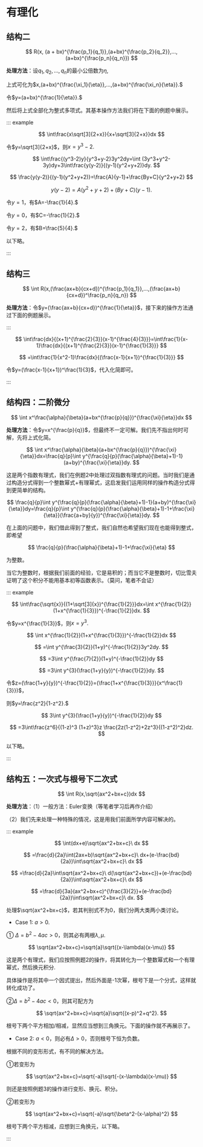 # 有理化
## 结构二

$$
R(x, (a + bx)^{\frac{p_1}{q_1}},(a+bx)^{\frac{p_2}{q_2}},...,(a+bx)^{\frac{p_n}{q_n}})
$$

**处理方法**：设$q_1,q_2,...,q_n$的最小公倍数为$\eta$,

上式可化为$x,(a+bx)^{\frac{\xi_1}{\eta}},...,(a+bx)^{\frac{\xi_n}{\eta}}.$

令$y=(a+bx)^{\frac{1}{\eta}}.$

然后将上式全部化为整式多项式。其基本操作方法我们将在下面的例题中展示。

::: example

$$
\int\frac{x\sqrt[3]{2+x}}{x+\sqrt[3]{2+x}}dx
$$

令$y=\sqrt[3]{2+x}$，则$x=y^3-2.$

$$
\int\frac{(y^3-2)y}{y^3+y-2}3y^2dy=\int (3y^3+y^2-3y)dy+3\int\frac{y(y-2)}{(y-1)(y^2+y+2)}dy.
$$

$$
\frac{y(y-2)}{(y-1)(y^2+y+2)}=\frac{A}{y-1}+\frac{By+C}{y^2+y+2}
$$

$$
y(y-2)=A(y^2+y+2)+(By+C)(y-1).
$$

令$y=1$，有$A=-\frac{1}{4}.$

令$y=0$，有$C=-\frac{1}{2}.$

令$y=2$，有$B=\frac{5}{4}.$

以下略。

:::

## 结构三

$$
\int R(x,(\frac{ax+b}{cx+d})^{\frac{p_1}{q_1}},...,(\frac{ax+b}{cx+d})^\frac{p_n}{q_n})
$$

**处理方法**：令$y=(\frac{ax+b}{cx+d})^{\frac{1}{\eta}}$，接下来的操作方法通过下面的例题展示。

:::

$$
\int\frac{dx}{(x+1)^{\frac{2}{3}}(x-1)^{\frac{4}{3}}}=\int\frac{1}{x-1}\frac{dx}{(x+1)^{\frac{2}{3}}(x-1)^{\frac{1}{3}}}
$$

$$
=\int\frac{1}{x^2-1}\frac{dx}{(\frac{x-1}{x+1})^{\frac{1}{3}}}
$$

令$y=(\frac{x-1}{x+1})^\frac{1}{3}$，代入化简即可。

:::

## 结构四：二阶微分

$$
\int x^\frac{\alpha}{\beta}(a+bx^{\frac{p}{q}})^{\frac{\xi}{\eta}}dx
$$

**处理方法**：令$y=x^{\frac{p}{q}}$，但最终不一定可解。我们先不指出何时可解，先将上式化简。

$$
\int x^\frac{\alpha}{\beta}(a+bx^{\frac{p}{q}})^{\frac{\xi}{\eta}}dx=\frac{q}{p}\int y^{\frac{q}{p}(\frac{\alpha}{\beta}+1)-1}(a+by)^{\frac{\xi}{\eta}}dy.
$$

这是两个指数有理式，我们在例题2中处理过双指数有理式的问题。当时我们是通过构造分式得到一个整数幂式+有理幂式，这启发我们运用同样的操作构造分式得到更简单的结构。

$$
\frac{q}{p}\int y^{\frac{q}{p}(\frac{\alpha}{\beta}+1)-1}(a+by)^{\frac{\xi}{\eta}}dy=\frac{q}{p}\int y^{\frac{q}{p}(\frac{\alpha}{\beta}+1)-1+\frac{\xi}{\eta}}(\frac{a+by}{y})^{\frac{\xi}{\eta}}dy.
$$

在上面的问题中，我们借此得到了整式，我们自然也希望我们现在也能得到整式，即希望

$$
\frac{q}{p}(\frac{\alpha}{\beta}+1)-1+\frac{\xi}{\eta}
$$

为整数。

当它为整数时，根据我们前面的经验，它是易积的；而当它不是整数时，切比雪夫证明了这个积分不能用基本初等函数表示。（莫问，笔者不会证）

::: example

$$
\int\frac{\sqrt{x}}{(1+\sqrt[3]{x})^{\frac{1}{2}}}dx=\int x^{\frac{1}{2}}(1+x^{\frac{1}{3}})^{-\frac{1}{2}}dx.
$$

令$y=x^{\frac{1}{3}}$，则$x=y^3.$

$$
\int x^{\frac{1}{2}}(1+x^{\frac{1}{3}})^{-\frac{1}{2}}dx
$$

$$
=\int y^{\frac{3}{2}}(1+y)^{-\frac{1}{2}}3y^2dy.
$$

$$
=3\int y^{\frac{7}{2}}(1+y)^{-\frac{1}{2}}dy
$$

$$
=3\int y^{3}(\frac{1+y}{y})^{-\frac{1}{2}}dy.
$$

令$z=(\frac{1+y}{y})^{-\frac{1}{2}}=(\frac{1+x^{\frac{1}{3}}}{x^\frac{1}{3}})$，

则$y=\frac{z^2}{1-z^2}.$

$$
3\int y^{3}(\frac{1+y}{y})^{-\frac{1}{2}}dy
$$

$$
=3\int\frac{z^6}{(1-z)^3 (1+z)^3}z \frac{2z(1-z^2)+2z^3}{(1-z^2)^2}dz.
$$

以下略。

:::

## 结构五：一次式与根号下二次式

$$
\int R(x,\sqrt{ax^2+bx+c})dx
$$

**处理方法**：（1）一般方法：Euler变换（等笔者学习后再作介绍）

（2）我们先来处理一种特殊的情况，这是用我们前面所学内容可解决的。

::: example

$$
\int(dx+e)\sqrt{ax^2+bx+c}\ dx
$$

$$
=\frac{d}{2a}\int(2ax+b)\sqrt{ax^2+bx+c}\ dx+(e-\frac{bd}{2a})\int\sqrt{ax^2+bx+c}\ dx
$$

$$
=\frac{d}{2a}\int\sqrt{ax^2+bx+c}\ d(\sqrt{ax^2+bx+c})+(e-\frac{bd}{2a})\int\sqrt{ax^2+bx+c}\ dx
$$

$$
=\frac{d}{3a}(ax^2+bx+c)^{\frac{3}{2}}+(e-\frac{bd}{2a})\int\sqrt{ax^2+bx+c}\ dx.
$$

处理$\sqrt{ax^2+bx+c}$，若其判别式不为0，我们分两大类两小类讨论。

* Case 1: $a>0.$

① $\Delta=b^2-4ac>0$，则其必有两根$\lambda,\mu$.

$$
\sqrt{ax^2+bx+c}=\sqrt{a}\sqrt{(x-\lambda)(x-\mu)}
$$

这是两个有理式，我们应按照例题2的操作，将其转化为一个整数幂式和一个有理幂式，然后换元积分.

具体操作是将其中一个因式提出，然后外面是-1次幂，根号下是一个分式，这样就转化成功了。

②$\Delta=b^2-4ac<0$，则其可配方为

$$
\sqrt{ax^2+bx+c}=\sqrt{a}\sqrt{(x-p)^2+q^2}.
$$

根号下两个平方相加/相减，显然应当想到三角换元。下面的操作就不再展示了。

* Case 2: $a<0$，则必有$\Delta >0$，否则根号下恒为负数。

根据不同的变形形式，有不同的解决方法。

①若变形为

$$
\sqrt{ax^2+bx+c}=\sqrt{-a}\sqrt{-(x-\lambda)(x-\mu)}
$$

则还是按照例题3的操作进行变形、换元、积分。

②若变形为

$$
\sqrt{ax^2+bx+c}=\sqrt{-a}\sqrt{\beta^2-(x-\alpha)^2}
$$

根号下两个平方相减，应想到三角换元，以下略。

:::